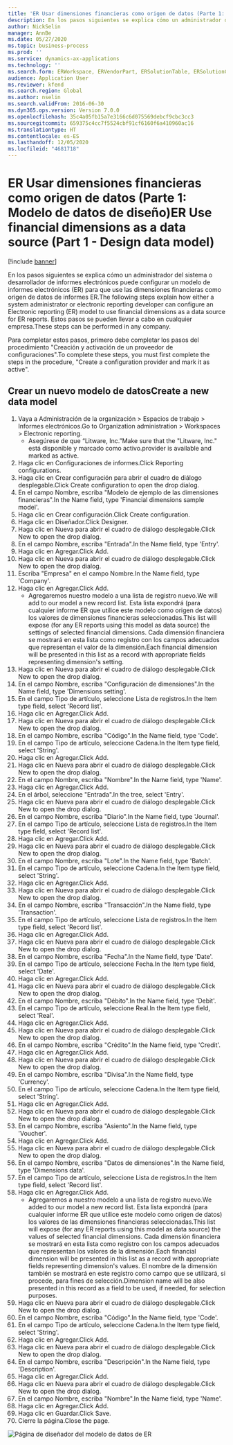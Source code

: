```yaml
---
title: 'ER Usar dimensiones financieras como origen de datos (Parte 1: Modelo de datos de diseño)'
description: En los pasos siguientes se explica cómo un administrador del sistema o desarrollador de informes electrónicos puede configurar un modelo de informes electrónicos (ER) para que use las dimensiones financieras como origen de datos de informes ER.
author: NickSelin
manager: AnnBe
ms.date: 05/27/2020
ms.topic: business-process
ms.prod: ''
ms.service: dynamics-ax-applications
ms.technology: ''
ms.search.form: ERWorkspace, ERVendorPart, ERSolutionTable, ERSolutionCreateDropDialog, ERDataModelDesigner, ERDataModelContentsItemCreationDialog
audience: Application User
ms.reviewer: kfend
ms.search.region: Global
ms.author: nselin
ms.search.validFrom: 2016-06-30
ms.dyn365.ops.version: Version 7.0.0
ms.openlocfilehash: 35c4a05fb15a7e3166c6d075569debcf9cbc3cc3
ms.sourcegitcommit: 659375c4cc7f5524cbf91cf6160f6a410960ac16
ms.translationtype: HT
ms.contentlocale: es-ES
ms.lasthandoff: 12/05/2020
ms.locfileid: "4681718"
---
```

# <a name="er-use-financial-dimensions-as-a-data-source-part-1---design-data-model"></a><span data-ttu-id="dd6f1-103">ER Usar dimensiones financieras como origen de datos (Parte 1: Modelo de datos de diseño)</span><span class="sxs-lookup"><span data-stu-id="dd6f1-103">ER Use financial dimensions as a data source (Part 1 - Design data model)</span></span>

[!include [banner](../../includes/banner.md)]

<span data-ttu-id="dd6f1-104">En los pasos siguientes se explica cómo un administrador del sistema o desarrollador de informes electrónicos puede configurar un modelo de informes electrónicos (ER) para que use las dimensiones financieras como origen de datos de informes ER.</span><span class="sxs-lookup"><span data-stu-id="dd6f1-104">The following steps explain how either a system administrator or electronic reporting developer can configure an Electronic reporting (ER) model to use financial dimensions as a data source for ER reports.</span></span> <span data-ttu-id="dd6f1-105">Estos pasos se pueden llevar a cabo en cualquier empresa.</span><span class="sxs-lookup"><span data-stu-id="dd6f1-105">These steps can be performed in any company.</span></span>

<span data-ttu-id="dd6f1-106">Para completar estos pasos, primero debe completar los pasos del procedimiento "Creación y activación de un proveedor de configuraciones".</span><span class="sxs-lookup"><span data-stu-id="dd6f1-106">To complete these steps, you must first complete the steps in the procedure, "Create a configuration provider and mark it as active".</span></span>


## <a name="create-a-new-data-model"></a><span data-ttu-id="dd6f1-107">Crear un nuevo modelo de datos</span><span class="sxs-lookup"><span data-stu-id="dd6f1-107">Create a new data model</span></span>
1. <span data-ttu-id="dd6f1-108">Vaya a Administración de la organización > Espacios de trabajo > Informes electrónicos.</span><span class="sxs-lookup"><span data-stu-id="dd6f1-108">Go to Organization administration > Workspaces > Electronic reporting.</span></span>
    * <span data-ttu-id="dd6f1-109">Asegúrese de que “Litware, Inc.”</span><span class="sxs-lookup"><span data-stu-id="dd6f1-109">Make sure that the "Litware, Inc."</span></span> <span data-ttu-id="dd6f1-110">está disponible y marcado como activo.</span><span class="sxs-lookup"><span data-stu-id="dd6f1-110">provider is available and marked as active.</span></span>  
2. <span data-ttu-id="dd6f1-111">Haga clic en Configuraciones de informes.</span><span class="sxs-lookup"><span data-stu-id="dd6f1-111">Click Reporting configurations.</span></span>
3. <span data-ttu-id="dd6f1-112">Haga clic en Crear configuración para abrir el cuadro de diálogo desplegable.</span><span class="sxs-lookup"><span data-stu-id="dd6f1-112">Click Create configuration to open the drop dialog.</span></span>
4. <span data-ttu-id="dd6f1-113">En el campo Nombre, escriba "Modelo de ejemplo de las dimensiones financieras".</span><span class="sxs-lookup"><span data-stu-id="dd6f1-113">In the Name field, type 'Financial dimensions sample model'.</span></span>
5. <span data-ttu-id="dd6f1-114">Haga clic en Crear configuración.</span><span class="sxs-lookup"><span data-stu-id="dd6f1-114">Click Create configuration.</span></span>
6. <span data-ttu-id="dd6f1-115">Haga clic en Diseñador.</span><span class="sxs-lookup"><span data-stu-id="dd6f1-115">Click Designer.</span></span>
7. <span data-ttu-id="dd6f1-116">Haga clic en Nueva para abrir el cuadro de diálogo desplegable.</span><span class="sxs-lookup"><span data-stu-id="dd6f1-116">Click New to open the drop dialog.</span></span>
8. <span data-ttu-id="dd6f1-117">En el campo Nombre, escriba "Entrada".</span><span class="sxs-lookup"><span data-stu-id="dd6f1-117">In the Name field, type 'Entry'.</span></span>
9. <span data-ttu-id="dd6f1-118">Haga clic en Agregar.</span><span class="sxs-lookup"><span data-stu-id="dd6f1-118">Click Add.</span></span>
10. <span data-ttu-id="dd6f1-119">Haga clic en Nueva para abrir el cuadro de diálogo desplegable.</span><span class="sxs-lookup"><span data-stu-id="dd6f1-119">Click New to open the drop dialog.</span></span>
11. <span data-ttu-id="dd6f1-120">Escriba "Empresa" en el campo Nombre.</span><span class="sxs-lookup"><span data-stu-id="dd6f1-120">In the Name field, type 'Company'.</span></span>
12. <span data-ttu-id="dd6f1-121">Haga clic en Agregar.</span><span class="sxs-lookup"><span data-stu-id="dd6f1-121">Click Add.</span></span>
    * <span data-ttu-id="dd6f1-122">Agregaremos nuestro modelo a una lista de registro nuevo.</span><span class="sxs-lookup"><span data-stu-id="dd6f1-122">We will add to our model a new record list.</span></span> <span data-ttu-id="dd6f1-123">Esta lista expondrá (para cualquier informe ER que utilice este modelo como origen de datos) los valores de dimensiones financieras seleccionadas.</span><span class="sxs-lookup"><span data-stu-id="dd6f1-123">This list will expose (for any ER reports using this model as data source) the settings of selected financial dimensions.</span></span> <span data-ttu-id="dd6f1-124">Cada dimensión financiera se mostrará en esta lista como registro con los campos adecuados que representan el valor de la dimensión.</span><span class="sxs-lookup"><span data-stu-id="dd6f1-124">Each financial dimension will be presented in this list as a record with appropriate fields representing dimension's setting.</span></span>  
13. <span data-ttu-id="dd6f1-125">Haga clic en Nueva para abrir el cuadro de diálogo desplegable.</span><span class="sxs-lookup"><span data-stu-id="dd6f1-125">Click New to open the drop dialog.</span></span>
14. <span data-ttu-id="dd6f1-126">En el campo Nombre, escriba "Configuración de dimensiones".</span><span class="sxs-lookup"><span data-stu-id="dd6f1-126">In the Name field, type 'Dimensions setting'.</span></span>
15. <span data-ttu-id="dd6f1-127">En el campo Tipo de artículo, seleccione Lista de registros.</span><span class="sxs-lookup"><span data-stu-id="dd6f1-127">In the Item type field, select 'Record list'.</span></span>
16. <span data-ttu-id="dd6f1-128">Haga clic en Agregar.</span><span class="sxs-lookup"><span data-stu-id="dd6f1-128">Click Add.</span></span>
17. <span data-ttu-id="dd6f1-129">Haga clic en Nueva para abrir el cuadro de diálogo desplegable.</span><span class="sxs-lookup"><span data-stu-id="dd6f1-129">Click New to open the drop dialog.</span></span>
18. <span data-ttu-id="dd6f1-130">En el campo Nombre, escriba "Código".</span><span class="sxs-lookup"><span data-stu-id="dd6f1-130">In the Name field, type 'Code'.</span></span>
19. <span data-ttu-id="dd6f1-131">En el campo Tipo de artículo, seleccione Cadena.</span><span class="sxs-lookup"><span data-stu-id="dd6f1-131">In the Item type field, select 'String'.</span></span>
20. <span data-ttu-id="dd6f1-132">Haga clic en Agregar.</span><span class="sxs-lookup"><span data-stu-id="dd6f1-132">Click Add.</span></span>
21. <span data-ttu-id="dd6f1-133">Haga clic en Nueva para abrir el cuadro de diálogo desplegable.</span><span class="sxs-lookup"><span data-stu-id="dd6f1-133">Click New to open the drop dialog.</span></span>
22. <span data-ttu-id="dd6f1-134">En el campo Nombre, escriba "Nombre".</span><span class="sxs-lookup"><span data-stu-id="dd6f1-134">In the Name field, type 'Name'.</span></span>
23. <span data-ttu-id="dd6f1-135">Haga clic en Agregar.</span><span class="sxs-lookup"><span data-stu-id="dd6f1-135">Click Add.</span></span>
24. <span data-ttu-id="dd6f1-136">En el árbol, seleccione "Entrada".</span><span class="sxs-lookup"><span data-stu-id="dd6f1-136">In the tree, select 'Entry'.</span></span>
25. <span data-ttu-id="dd6f1-137">Haga clic en Nueva para abrir el cuadro de diálogo desplegable.</span><span class="sxs-lookup"><span data-stu-id="dd6f1-137">Click New to open the drop dialog.</span></span>
26. <span data-ttu-id="dd6f1-138">En el campo Nombre, escriba "Diario".</span><span class="sxs-lookup"><span data-stu-id="dd6f1-138">In the Name field, type 'Journal'.</span></span>
27. <span data-ttu-id="dd6f1-139">En el campo Tipo de artículo, seleccione Lista de registros.</span><span class="sxs-lookup"><span data-stu-id="dd6f1-139">In the Item type field, select 'Record list'.</span></span>
28. <span data-ttu-id="dd6f1-140">Haga clic en Agregar.</span><span class="sxs-lookup"><span data-stu-id="dd6f1-140">Click Add.</span></span>
29. <span data-ttu-id="dd6f1-141">Haga clic en Nueva para abrir el cuadro de diálogo desplegable.</span><span class="sxs-lookup"><span data-stu-id="dd6f1-141">Click New to open the drop dialog.</span></span>
30. <span data-ttu-id="dd6f1-142">En el campo Nombre, escriba "Lote".</span><span class="sxs-lookup"><span data-stu-id="dd6f1-142">In the Name field, type 'Batch'.</span></span>
31. <span data-ttu-id="dd6f1-143">En el campo Tipo de artículo, seleccione Cadena.</span><span class="sxs-lookup"><span data-stu-id="dd6f1-143">In the Item type field, select 'String'.</span></span>
32. <span data-ttu-id="dd6f1-144">Haga clic en Agregar.</span><span class="sxs-lookup"><span data-stu-id="dd6f1-144">Click Add.</span></span>
33. <span data-ttu-id="dd6f1-145">Haga clic en Nueva para abrir el cuadro de diálogo desplegable.</span><span class="sxs-lookup"><span data-stu-id="dd6f1-145">Click New to open the drop dialog.</span></span>
34. <span data-ttu-id="dd6f1-146">En el campo Nombre, escriba "Transacción".</span><span class="sxs-lookup"><span data-stu-id="dd6f1-146">In the Name field, type 'Transaction'.</span></span>
35. <span data-ttu-id="dd6f1-147">En el campo Tipo de artículo, seleccione Lista de registros.</span><span class="sxs-lookup"><span data-stu-id="dd6f1-147">In the Item type field, select 'Record list'.</span></span>
36. <span data-ttu-id="dd6f1-148">Haga clic en Agregar.</span><span class="sxs-lookup"><span data-stu-id="dd6f1-148">Click Add.</span></span>
37. <span data-ttu-id="dd6f1-149">Haga clic en Nueva para abrir el cuadro de diálogo desplegable.</span><span class="sxs-lookup"><span data-stu-id="dd6f1-149">Click New to open the drop dialog.</span></span>
38. <span data-ttu-id="dd6f1-150">En el campo Nombre, escriba "Fecha".</span><span class="sxs-lookup"><span data-stu-id="dd6f1-150">In the Name field, type 'Date'.</span></span>
39. <span data-ttu-id="dd6f1-151">En el campo Tipo de artículo, seleccione Fecha.</span><span class="sxs-lookup"><span data-stu-id="dd6f1-151">In the Item type field, select 'Date'.</span></span>
40. <span data-ttu-id="dd6f1-152">Haga clic en Agregar.</span><span class="sxs-lookup"><span data-stu-id="dd6f1-152">Click Add.</span></span>
41. <span data-ttu-id="dd6f1-153">Haga clic en Nueva para abrir el cuadro de diálogo desplegable.</span><span class="sxs-lookup"><span data-stu-id="dd6f1-153">Click New to open the drop dialog.</span></span>
42. <span data-ttu-id="dd6f1-154">En el campo Nombre, escriba "Débito".</span><span class="sxs-lookup"><span data-stu-id="dd6f1-154">In the Name field, type 'Debit'.</span></span>
43. <span data-ttu-id="dd6f1-155">En el campo Tipo de artículo, seleccione Real.</span><span class="sxs-lookup"><span data-stu-id="dd6f1-155">In the Item type field, select 'Real'.</span></span>
44. <span data-ttu-id="dd6f1-156">Haga clic en Agregar.</span><span class="sxs-lookup"><span data-stu-id="dd6f1-156">Click Add.</span></span>
45. <span data-ttu-id="dd6f1-157">Haga clic en Nueva para abrir el cuadro de diálogo desplegable.</span><span class="sxs-lookup"><span data-stu-id="dd6f1-157">Click New to open the drop dialog.</span></span>
46. <span data-ttu-id="dd6f1-158">En el campo Nombre, escriba "Crédito".</span><span class="sxs-lookup"><span data-stu-id="dd6f1-158">In the Name field, type 'Credit'.</span></span>
47. <span data-ttu-id="dd6f1-159">Haga clic en Agregar.</span><span class="sxs-lookup"><span data-stu-id="dd6f1-159">Click Add.</span></span>
48. <span data-ttu-id="dd6f1-160">Haga clic en Nueva para abrir el cuadro de diálogo desplegable.</span><span class="sxs-lookup"><span data-stu-id="dd6f1-160">Click New to open the drop dialog.</span></span>
49. <span data-ttu-id="dd6f1-161">En el campo Nombre, escriba "Divisa".</span><span class="sxs-lookup"><span data-stu-id="dd6f1-161">In the Name field, type 'Currency'.</span></span>
50. <span data-ttu-id="dd6f1-162">En el campo Tipo de artículo, seleccione Cadena.</span><span class="sxs-lookup"><span data-stu-id="dd6f1-162">In the Item type field, select 'String'.</span></span>
51. <span data-ttu-id="dd6f1-163">Haga clic en Agregar.</span><span class="sxs-lookup"><span data-stu-id="dd6f1-163">Click Add.</span></span>
52. <span data-ttu-id="dd6f1-164">Haga clic en Nueva para abrir el cuadro de diálogo desplegable.</span><span class="sxs-lookup"><span data-stu-id="dd6f1-164">Click New to open the drop dialog.</span></span>
53. <span data-ttu-id="dd6f1-165">En el campo Nombre, escriba "Asiento".</span><span class="sxs-lookup"><span data-stu-id="dd6f1-165">In the Name field, type 'Voucher'.</span></span>
54. <span data-ttu-id="dd6f1-166">Haga clic en Agregar.</span><span class="sxs-lookup"><span data-stu-id="dd6f1-166">Click Add.</span></span>
55. <span data-ttu-id="dd6f1-167">Haga clic en Nueva para abrir el cuadro de diálogo desplegable.</span><span class="sxs-lookup"><span data-stu-id="dd6f1-167">Click New to open the drop dialog.</span></span>
56. <span data-ttu-id="dd6f1-168">En el campo Nombre, escriba "Datos de dimensiones".</span><span class="sxs-lookup"><span data-stu-id="dd6f1-168">In the Name field, type 'Dimensions data'.</span></span>
57. <span data-ttu-id="dd6f1-169">En el campo Tipo de artículo, seleccione Lista de registros.</span><span class="sxs-lookup"><span data-stu-id="dd6f1-169">In the Item type field, select 'Record list'.</span></span>
58. <span data-ttu-id="dd6f1-170">Haga clic en Agregar.</span><span class="sxs-lookup"><span data-stu-id="dd6f1-170">Click Add.</span></span>
    * <span data-ttu-id="dd6f1-171">Agregaremos a nuestro modelo a una lista de registro nuevo.</span><span class="sxs-lookup"><span data-stu-id="dd6f1-171">We added to our model a new record list.</span></span> <span data-ttu-id="dd6f1-172">Esta lista expondrá (para cualquier informe ER que utilice este modelo como origen de datos) los valores de las dimensiones financieras seleccionadas.</span><span class="sxs-lookup"><span data-stu-id="dd6f1-172">This list will expose (for any ER reports using this model as data source) the values of selected financial dimensions.</span></span> <span data-ttu-id="dd6f1-173">Cada dimensión financiera se mostrará en esta lista como registro con los campos adecuados que representan los valores de la dimensión.</span><span class="sxs-lookup"><span data-stu-id="dd6f1-173">Each financial dimension will be presented in this list as a record with appropriate fields representing dimension's values.</span></span> <span data-ttu-id="dd6f1-174">El nombre de la dimensión también se mostrará en este registro como campo que se utilizará, si procede, para fines de selección.</span><span class="sxs-lookup"><span data-stu-id="dd6f1-174">Dimension name will be also presented in this record as a field to be used, if needed, for selection purposes.</span></span>  
59. <span data-ttu-id="dd6f1-175">Haga clic en Nueva para abrir el cuadro de diálogo desplegable.</span><span class="sxs-lookup"><span data-stu-id="dd6f1-175">Click New to open the drop dialog.</span></span>
60. <span data-ttu-id="dd6f1-176">En el campo Nombre, escriba "Código".</span><span class="sxs-lookup"><span data-stu-id="dd6f1-176">In the Name field, type 'Code'.</span></span>
61. <span data-ttu-id="dd6f1-177">En el campo Tipo de artículo, seleccione Cadena.</span><span class="sxs-lookup"><span data-stu-id="dd6f1-177">In the Item type field, select 'String'.</span></span>
62. <span data-ttu-id="dd6f1-178">Haga clic en Agregar.</span><span class="sxs-lookup"><span data-stu-id="dd6f1-178">Click Add.</span></span>
63. <span data-ttu-id="dd6f1-179">Haga clic en Nueva para abrir el cuadro de diálogo desplegable.</span><span class="sxs-lookup"><span data-stu-id="dd6f1-179">Click New to open the drop dialog.</span></span>
64. <span data-ttu-id="dd6f1-180">En el campo Nombre, escriba "Descripción".</span><span class="sxs-lookup"><span data-stu-id="dd6f1-180">In the Name field, type 'Description'.</span></span>
65. <span data-ttu-id="dd6f1-181">Haga clic en Agregar.</span><span class="sxs-lookup"><span data-stu-id="dd6f1-181">Click Add.</span></span>
66. <span data-ttu-id="dd6f1-182">Haga clic en Nueva para abrir el cuadro de diálogo desplegable.</span><span class="sxs-lookup"><span data-stu-id="dd6f1-182">Click New to open the drop dialog.</span></span>
67. <span data-ttu-id="dd6f1-183">En el campo Nombre, escriba "Nombre".</span><span class="sxs-lookup"><span data-stu-id="dd6f1-183">In the Name field, type 'Name'.</span></span>
68. <span data-ttu-id="dd6f1-184">Haga clic en Agregar.</span><span class="sxs-lookup"><span data-stu-id="dd6f1-184">Click Add.</span></span>
69. <span data-ttu-id="dd6f1-185">Haga clic en Guardar.</span><span class="sxs-lookup"><span data-stu-id="dd6f1-185">Click Save.</span></span>
70. <span data-ttu-id="dd6f1-186">Cierre la página.</span><span class="sxs-lookup"><span data-stu-id="dd6f1-186">Close the page.</span></span>

![Página de diseñador del modelo de datos de ER](../media/er-financial-dimensions-guides-data-model.png)

